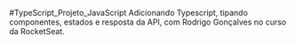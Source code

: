 #TypeScript_Projeto_JavaScript
Adicionando Typescript, tipando componentes, estados e resposta da API,  com Rodrigo Gonçalves no curso da RocketSeat.
